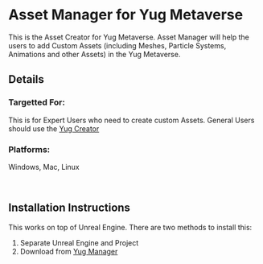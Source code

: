 # Asset Manager for Yug Metaverse

This is the Asset Creator for Yug Metaverse. Asset Manager will help the users to add Custom Assets (including Meshes, Particle Systems, Animations and other Assets) in the Yug Metaverse. 

## Details 

### Targetted For: 
This is for Expert Users who need to create custom Assets. General Users should use the [Yug Creator](http://)
### Platforms:
Windows, Mac, Linux

<br>

## Installation Instructions

This works on top of Unreal Engine. There are two methods to install this:

1. Separate Unreal Engine and Project
2. Download from [Yug Manager](https://) 
